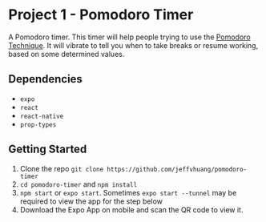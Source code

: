# Project 1 - Pomodoro Timer
A Pomodoro timer. This timer will help people trying to use the [Pomodoro Technique](https://en.wikipedia.org/wiki/Pomodoro_Technique).
It will vibrate to tell you when to take breaks or resume working, based on some determined values.

## Dependencies
  - `expo`
  - `react`
  - `react-native`
  - `prop-types`

## Getting Started
1. Clone the repo `git clone https://github.com/jeffvhuang/pomodoro-timer`
2. `cd pomodoro-timer` and `npm install`
3. `npm start` or `expo start`. Sometimes `expo start --tunnel` may be required to view the app for the step below
4. Download the Expo App on mobile and scan the QR code to view it.
